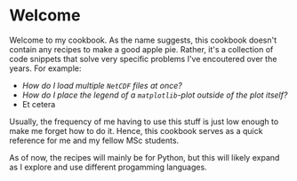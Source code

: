 # Welcome

Welcome to my cookbook. As the name suggests, this cookbook doesn't contain any recipes to make a good apple pie. Rather, it's a collection of code snippets that solve very specific problems I've encoutered over the years. For example:

- *How do I load multiple `NetCDF` files at once?*
- *How do I place the legend of a `matplotlib`-plot outside of the plot itself?*
- Et cetera

Usually, the frequency of me having to use this stuff is just low enough to make me forget how to do it. Hence, this cookbook serves as a quick reference for me and my fellow MSc students.

As of now, the recipes will mainly be for Python, but this will likely expand as I explore and use different progamming languages.